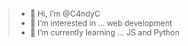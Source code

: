 >- 👋 Hi, I’m @C4ndyC
>- 👀 I’m interested in ... web development
>- 🌱 I’m currently learning ... JS and Python
